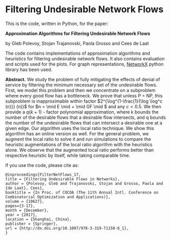 # Filtering Undesirable Network Flows

This is the code, written in Python, for the paper:

**Approximation Algorithms for Filtering Undesirable Network Flows** 

by Gleb Polevoy, Stojan Trajanovski, Paola Grosso and Cees de Laat



The code contains implementations of approximation algorithms and heuristics for filtering undesirable network flows. It also contains evaluation and scripts used for the plots. For graph representations, [NetworkX](https://networkx.github.io/) python library has been used.


**Abstract.** 
We study the problem of fully mitigating the effects of denial of service by filtering the minimum necessary set of the undesirable flows. First, we model this problem and then we concentrate on a subproblem where every good flow has a bottleneck. We prove that unless P = NP, this subproblem is inapproximable within factor $2^{\log^{1-\frac{1}{\log \log^c (n)}} (n)}$ for $n = \mid E \mid + \mid GF \mid $ and any $c<0.5$. We then provide a $q(k+ 1)$ - factor polynomial approximation, where k bounds the number of the desirable flows that a desirable flow intersects, and q bounds the number of the undesirable flows that can intersect a desirable one at a given edge. Our algorithm uses the local ratio technique. We show this algorithm has an online version as well. For the general problem, we augment the local ratio to solve it and run simulations to compare the heuristic augmentations of the local ratio algorithm with the heuristics alone. We observe that the augmented local ratio performs better than respective heuristic by itself, while taking comparable time.

If you use the code, please cite as:
```
@inproceedings{FilterNetFlows_17,
title = {Filtering Undesirable Flows in Networks},
author = {Polevoy, Gleb and Trajanovski, Stojan and Grosso, Paola and {de Laat}, Cees},
booktitle = {In Proc. of COCOA (The 11th Annual Intl. Conference on Combinatorial Optimization and Applications)},
volume = {10627},
pages={3-17},
month = {December},
year = {2017},
location = {Shanghai, China},
publisher = {Springer},
url = {http://dx.doi.org/10.1007/978-3-319-71150-8_1},
}
```
